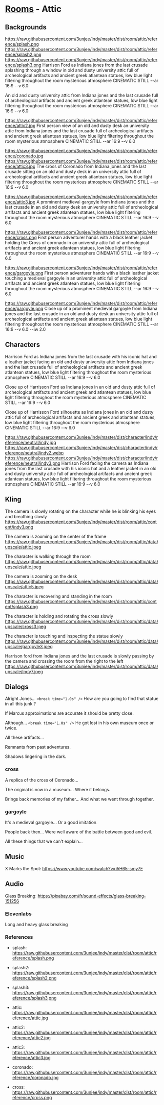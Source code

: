 # [Rooms](../room.md) - Attic

## Backgrounds

https://raw.githubusercontent.com/3unjee/indy/master/dist/room/attic/reference/splash.png https://raw.githubusercontent.com/3unjee/indy/master/dist/room/attic/reference/splash2.png https://raw.githubusercontent.com/3unjee/indy/master/dist/room/attic/reference/splash3.png Harrison Ford as Indiana jones from the last crusade splashing through a window in old and dusty university attic full of archeological artifacts and ancient greek atlantean statues, low blue light filtering throughout the room mysterious atmosphere CINEMATIC STILL --ar 16:9 --v 6.0

An old and dusty university attic from Indiana jones and the last crusade full of archeological artifacts and ancient greek atlantean statues, low blue light filtering throughout the room mysterious atmosphere CINEMATIC STILL --ar 16:9 --v 6.0

https://raw.githubusercontent.com/3unjee/indy/master/dist/room/attic/reference/attic2.jpg First person view of an old and dusty desk an university attic from Indiana jones and the last crusade full of archeological artifacts and ancient greek atlantean statues, low blue light filtering throughout the room mysterious atmosphere CINEMATIC STILL --ar 16:9 --v 6.0

https://raw.githubusercontent.com/3unjee/indy/master/dist/room/attic/reference/coronado.jpg
https://raw.githubusercontent.com/3unjee/indy/master/dist/room/attic/reference/attic3.jpg The cross of Coronado from Indiana jones and the last crusade sitting on an old and dusty desk in an university attic full of archeological artifacts and ancient greek atlantean statues, low blue light filtering throughout the room mysterious atmosphere CINEMATIC STILL --ar 16:9 --v 6.0

https://raw.githubusercontent.com/3unjee/indy/master/dist/room/attic/reference/attic3.jpg A prominent medieval gargoyle from Indiana jones and the last crusade in an old and dusty desk an university attic full of archeological artifacts and ancient greek atlantean statues, low blue light filtering throughout the room mysterious atmosphere CINEMATIC STILL --ar 16:9 --v 6.0

https://raw.githubusercontent.com/3unjee/indy/master/dist/room/attic/reference/cross.png First person adventurer hands with a black leather jacket holding the Cross of coronado in an university attic full of archeological artifacts and ancient greek atlantean statues, low blue light filtering throughout the room mysterious atmosphere CINEMATIC STILL --ar 16:9 --v 6.0

https://raw.githubusercontent.com/3unjee/indy/master/dist/room/attic/reference/gargoyle.png First person adventurer hands with a black leather jacket touching a medieval gargoyle in an university attic full of archeological artifacts and ancient greek atlantean statues, low blue light filtering throughout the room mysterious atmosphere CINEMATIC STILL --ar 16:9 --v 6.0

https://raw.githubusercontent.com/3unjee/indy/master/dist/room/attic/reference/gargoyle.png Close up of a prominent medieval gargoyle from Indiana jones and the last crusade in an old and dusty desk an university attic full of archeological artifacts and ancient greek atlantean statues, low blue light filtering throughout the room mysterious atmosphere CINEMATIC STILL --ar 16:9 --v 6.0 --iw 2.0

## Characters

Harrison Ford as Indiana jones from the last crusade with his iconic hat and a leather jacket facing an old and dusty university attic from Indiana jones and the last crusade full of archeological artifacts and ancient greek atlantean statues, low blue light filtering throughout the room mysterious atmosphere CINEMATIC STILL --ar 16:9 --v 6.0

Close up of Harrisson Ford as Indiana jones in an old and dusty attic full of archeological artifacts and ancient greek and atlantean statues, low blue light filtering throughout the room mysterious atmosphere CINEMATIC STILL --ar 16:9 --v 6.0

Close up of Harrisson Ford silhouette as Indiana jones in an old and dusty attic full of archeological artifacts and ancient greek and atlantean statues, low blue light filtering throughout the room mysterious atmosphere CINEMATIC STILL --ar 16:9 --v 6.0

https://raw.githubusercontent.com/3unjee/indy/master/dist/character/indy/reference/neutral/indy.jpg https://raw.githubusercontent.com/3unjee/indy/master/dist/character/indy/reference/neutral/indy2.webp https://raw.githubusercontent.com/3unjee/indy/master/dist/character/indy/reference/neutral/indy3.png Harrison Ford facing the camera as Indiana jones from the last crusade with his iconic hat and a leather jacket in an old and dusty university attic full of archeological artifacts and ancient greek atlantean statues, low blue light filtering throughout the room mysterious atmosphere CINEMATIC STILL --ar 16:9 --v 6.0

## Kling

The camera is slowly rotating on the character while he is blinking his eyes and breathing slowly
https://raw.githubusercontent.com/3unjee/indy/master/dist/room/attic/content/indy3.png

The camera is zooming on the center of the frame
https://raw.githubusercontent.com/3unjee/indy/master/dist/room/attic/data/upscale/attic.jpeg

The character is walking through the room
https://raw.githubusercontent.com/3unjee/indy/master/dist/room/attic/data/upscale/attic.jpeg

The camera is zooming on the desk
https://raw.githubusercontent.com/3unjee/indy/master/dist/room/attic/data/upscale/attic5.jpeg

The character is recovering and standing in the room
https://raw.githubusercontent.com/3unjee/indy/master/dist/room/attic/content/splash3.png

The character is holding and rotating the cross slowly
https://raw.githubusercontent.com/3unjee/indy/master/dist/room/attic/data/upscale/cross3.jpeg

The character is touching and inspecting the statue slowly
https://raw.githubusercontent.com/3unjee/indy/master/dist/room/attic/data/upscale/gargoyle3.jpeg

Harrison ford from Indiana jones and the last crusade is slowly passing by the camera and crossing the room from the right to the left
https://raw.githubusercontent.com/3unjee/indy/master/dist/room/attic/data/upscale/indy7.jpeg

## Dialogs

Alright Jones... `<break time="1.0s" />` How are you going to find that statue in all this junk ?

If Marcus approximations are accurate it should be pretty close.

Although... `<break time="1.0s" />` He got lost in his own museum once or twice.

All these artifacts...

Remnants from past adventures.

Shadows lingering in the dark.

### cross

A replica of the cross of Coronado...

The original is now in a museum... Where it belongs.

Brings back memories of my father... And what we went through together.

### gargoyle

It's a medieval gargoyle... Or a good imitation.

People back then... Were well aware of the battle between good and evil.

All these things that we can't explain...

## Music

X Marks the Spot: https://www.youtube.com/watch?v=i5H65-smy7E

## Audio

Glass Breaking: https://pixabay.com/fr/sound-effects/glass-breaking-151256

### Elevenlabs

Long and heavy glass breaking

### References

- splash: https://raw.githubusercontent.com/3unjee/indy/master/dist/room/attic/reference/splash.png
- splash2: https://raw.githubusercontent.com/3unjee/indy/master/dist/room/attic/reference/splash2.png
- splash3: https://raw.githubusercontent.com/3unjee/indy/master/dist/room/attic/reference/splash3.png

- attic: https://raw.githubusercontent.com/3unjee/indy/master/dist/room/attic/reference/attic.jpg
- attic2: https://raw.githubusercontent.com/3unjee/indy/master/dist/room/attic/reference/attic2.jpg
- attic3: https://raw.githubusercontent.com/3unjee/indy/master/dist/room/attic/reference/attic3.jpg

- coronado: https://raw.githubusercontent.com/3unjee/indy/master/dist/room/attic/reference/coronado.jpg
- cross: https://raw.githubusercontent.com/3unjee/indy/master/dist/room/attic/reference/cross.png
